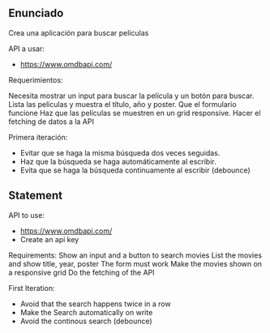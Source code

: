 ## Enunciado

Crea una aplicación para buscar películas

API a usar:

- https://www.omdbapi.com/

Requerimientos:

Necesita mostrar un input para buscar la película y un botón para buscar. 
Lista las películas y muestra el título, año y poster. 
Que el formulario funcione
Haz que las películas se muestren en un grid responsive.
Hacer el fetching de datos a la API

Primera iteración:

- Evitar que se haga la misma búsqueda dos veces seguidas.
- Haz que la búsqueda se haga automáticamente al escribir.
- Evita que se haga la búsqueda continuamente al escribir (debounce)


## Statement

API to use: 
- https://www.omdbapi.com/
- Create an api key 

Requirements: 
Show an input and a button to search movies
List the movies and show title, year, poster
The form must work 
Make the movies shown on a responsive grid 
Do the fetching of the API 

First Iteration: 
- Avoid that the search happens twice in a row
- Make the Search automatically on write 
- Avoid the continous search (debounce)
